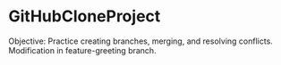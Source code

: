 # GitHubCloneProject
Objective: Practice creating branches, merging, and resolving conflicts.
M o d i f i c a t i o n   i n   f e a t u r e - g r e e t i n g   b r a n c h .  
 
